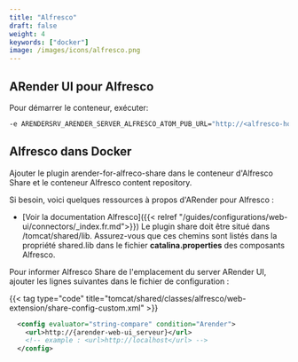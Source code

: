 ```yaml
---
title: "Alfresco"
draft: false
weight: 4
keywords: ["docker"]
image: /images/icons/alfresco.png
---
```


## ARender UI pour Alfresco

Pour démarrer le conteneur, exécuter:

```bash
-e ARENDERSRV_ARENDER_SERVER_ALFRESCO_ATOM_PUB_URL="http://<alfresco-host>:<alfresco-port>/alfresco/api/-default-/cmis/versions/1.1/atom"
```

## Alfresco dans Docker

Ajouter le plugin arender-for-alfreco-share dans le conteneur d'Alfresco Share et le conteneur Alfresco content repository.

Si besoin, voici quelques ressources à propos d'ARender pour Alfresco :

- [Voir la documentation Alfresco]({{< relref "/guides/configurations/web-ui/connectors/_index.fr.md">}})
Le plugin share doit être situé dans /tomcat/shared/lib. Assurez-vous que ces chemins sont listés dans la propriété shared.lib dans le fichier **catalina.properties** des composants Alfresco.  

Pour informer Alfresco Share de l'emplacement du server ARender UI, ajouter les lignes suivantes dans le fichier de configuration :

{{< tag type="code"
  title="tomcat/shared/classes/alfresco/web-extension/share-config-custom.xml" >}}

```XML
  <config evaluator="string-compare" condition="Arender">
    <url>http://{arender-web-ui_serveur}</url>
    <!-- example : <url>http://localhost</url> -->
  </config>
```

